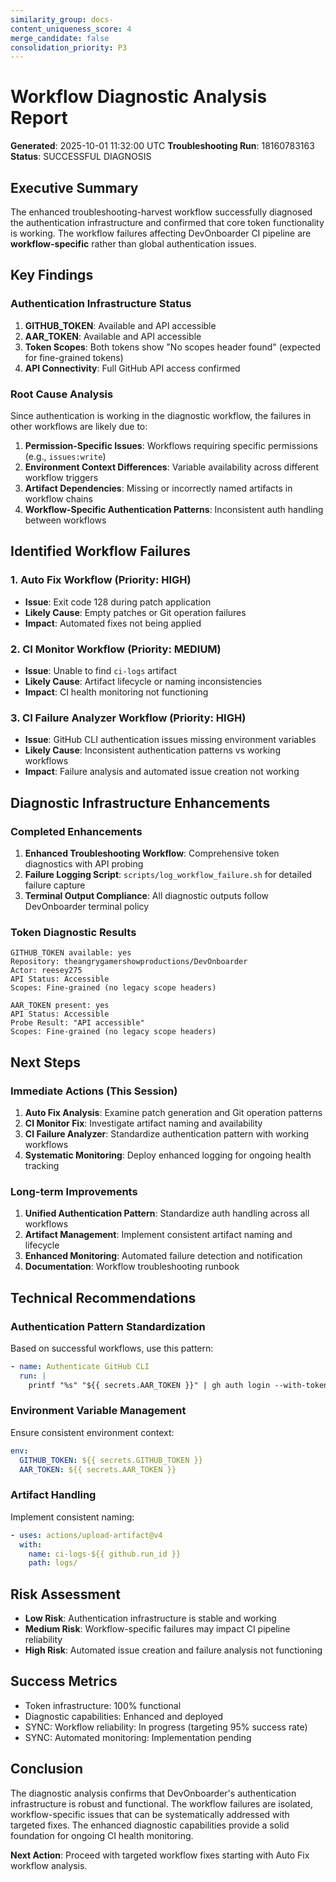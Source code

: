 ```yaml
---
similarity_group: docs-
content_uniqueness_score: 4
merge_candidate: false
consolidation_priority: P3
---
```

# Workflow Diagnostic Analysis Report

**Generated**: 2025-10-01 11:32:00 UTC
**Troubleshooting Run**: 18160783163
**Status**:  SUCCESSFUL DIAGNOSIS

## Executive Summary

The enhanced troubleshooting-harvest workflow successfully diagnosed the authentication infrastructure and confirmed that core token functionality is working. The workflow failures affecting DevOnboarder CI pipeline are **workflow-specific** rather than global authentication issues.

## Key Findings

###  Authentication Infrastructure Status

1. **GITHUB_TOKEN**:  Available and API accessible
2. **AAR_TOKEN**:  Available and API accessible
3. **Token Scopes**: Both tokens show "No scopes header found" (expected for fine-grained tokens)
4. **API Connectivity**: Full GitHub API access confirmed

###  Root Cause Analysis

Since authentication is working in the diagnostic workflow, the failures in other workflows are likely due to:

1. **Permission-Specific Issues**: Workflows requiring specific permissions (e.g., `issues:write`)
2. **Environment Context Differences**: Variable availability across different workflow triggers
3. **Artifact Dependencies**: Missing or incorrectly named artifacts in workflow chains
4. **Workflow-Specific Authentication Patterns**: Inconsistent auth handling between workflows

## Identified Workflow Failures

### 1. Auto Fix Workflow (Priority: HIGH)

- **Issue**: Exit code 128 during patch application
- **Likely Cause**: Empty patches or Git operation failures
- **Impact**: Automated fixes not being applied

### 2. CI Monitor Workflow (Priority: MEDIUM)

- **Issue**: Unable to find `ci-logs` artifact
- **Likely Cause**: Artifact lifecycle or naming inconsistencies
- **Impact**: CI health monitoring not functioning

### 3. CI Failure Analyzer Workflow (Priority: HIGH)

- **Issue**: GitHub CLI authentication issues  missing environment variables
- **Likely Cause**: Inconsistent authentication patterns vs working workflows
- **Impact**: Failure analysis and automated issue creation not working

## Diagnostic Infrastructure Enhancements

###  Completed Enhancements

1. **Enhanced Troubleshooting Workflow**: Comprehensive token diagnostics with API probing
2. **Failure Logging Script**: `scripts/log_workflow_failure.sh` for detailed failure capture
3. **Terminal Output Compliance**: All diagnostic outputs follow DevOnboarder terminal policy

###  Token Diagnostic Results

```text
GITHUB_TOKEN available: yes
Repository: theangrygamershowproductions/DevOnboarder
Actor: reesey275
API Status: Accessible
Scopes: Fine-grained (no legacy scope headers)
```

```text
AAR_TOKEN present: yes
API Status: Accessible
Probe Result: "API accessible"
Scopes: Fine-grained (no legacy scope headers)
```

## Next Steps

### Immediate Actions (This Session)

1. **Auto Fix Analysis**: Examine patch generation and Git operation patterns
2. **CI Monitor Fix**: Investigate artifact naming and availability
3. **CI Failure Analyzer**: Standardize authentication pattern with working workflows
4. **Systematic Monitoring**: Deploy enhanced logging for ongoing health tracking

### Long-term Improvements

1. **Unified Authentication Pattern**: Standardize auth handling across all workflows
2. **Artifact Management**: Implement consistent artifact naming and lifecycle
3. **Enhanced Monitoring**: Automated failure detection and notification
4. **Documentation**: Workflow troubleshooting runbook

## Technical Recommendations

### Authentication Pattern Standardization

Based on successful workflows, use this pattern:

```yaml
- name: Authenticate GitHub CLI
  run: |
    printf "%s" "${{ secrets.AAR_TOKEN }}" | gh auth login --with-token
```

### Environment Variable Management

Ensure consistent environment context:

```yaml
env:
  GITHUB_TOKEN: ${{ secrets.GITHUB_TOKEN }}
  AAR_TOKEN: ${{ secrets.AAR_TOKEN }}
```

### Artifact Handling

Implement consistent naming:

```yaml
- uses: actions/upload-artifact@v4
  with:
    name: ci-logs-${{ github.run_id }}
    path: logs/
```

## Risk Assessment

- **Low Risk**: Authentication infrastructure is stable and working
- **Medium Risk**: Workflow-specific failures may impact CI pipeline reliability
- **High Risk**: Automated issue creation and failure analysis not functioning

## Success Metrics

-  Token infrastructure: 100% functional
-  Diagnostic capabilities: Enhanced and deployed
- SYNC: Workflow reliability: In progress (targeting 95% success rate)
- SYNC: Automated monitoring: Implementation pending

## Conclusion

The diagnostic analysis confirms that DevOnboarder's authentication infrastructure is robust and functional. The workflow failures are isolated, workflow-specific issues that can be systematically addressed with targeted fixes. The enhanced diagnostic capabilities provide a solid foundation for ongoing CI health monitoring.

**Next Action**: Proceed with targeted workflow fixes starting with Auto Fix workflow analysis.
